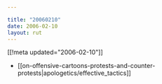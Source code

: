 ```yaml
---

title: "20060210"
date: 2006-02-10
layout: rut
---
```


[[!meta updated="2006-02-10"]]
* [[on-offensive-cartoons-protests-and-counter-protests|apologetics/effective_tactics]]

